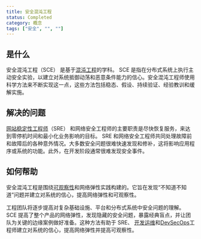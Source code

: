 ```yaml
---
title: 安全混沌工程
status: Completed
category: 概念
tags: ["安全", "", ""]
---
```


## 是什么

安全混沌工程（SCE） 是基于[混沌工程](/zh-cn/chaos-engineering/)的学科。 SCE 是指在分布式系统上执行主动安全实验，以建立对系统抵御动荡和恶意条件能力的信心。安全混沌工程师使用科学方法来不断实现这一点，这些方法包括稳态、假设、持续验证、经验教训和缓解实施。

## 解决的问题

[网站稳定性工程师](/zh-cn/site-reliability-engineering/)（SRE） 和网络安全工程师的主要职责是尽快恢复服务，来达到零停机时间和最小化业务影响的目标。 SRE 和网络安全工程师共同处理故障前和故障后的各种意外情况。大多数安全问题很难快速发现和修补，这将影响应用程序或系统的功能。此外，在开发阶段通常很难发现安全事件。

## 如何帮助

安全混沌工程是围绕[可观察性](/zh-cn/observability/)和网络弹性实践构建的。它旨在发现“不知道不知道”问题并建立对系统的信心，提高网络弹性和可观察性。

工程团队将逐步提高对复杂基础设施、平台和分布式系统中安全问题的理解。 SCE 提高了整个产品的网络弹性，发现隐藏的安全问题，暴露经典盲点，并让团队为关键的边缘案例做好准备。这种方法有助于 SRE、 [开发运维](/zh-cn/devops/)和[DevSecOps](/devsecops/)工程师建立对系统的信心，提高网络弹性并提高可观察性。
